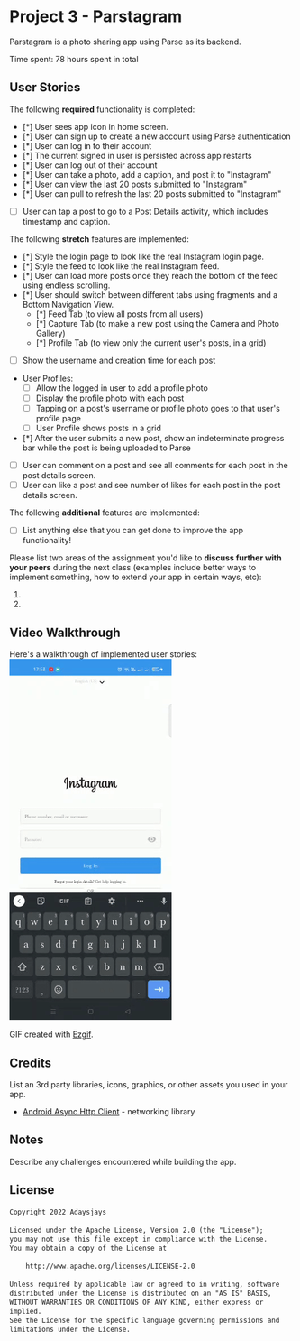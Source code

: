 # Project 3 - Parstagram

Parstagram is a photo sharing app using Parse as its backend.

Time spent: 78 hours spent in total

## User Stories

The following **required** functionality is completed:

- [*] User sees app icon in home screen.
- [*] User can sign up to create a new account using Parse authentication
- [*] User can log in to their account
- [*] The current signed in user is persisted across app restarts
- [*] User can log out of their account
- [*] User can take a photo, add a caption, and post it to "Instagram"
- [*] User can view the last 20 posts submitted to "Instagram"
- [*] User can pull to refresh the last 20 posts submitted to "Instagram"
- [ ] User can tap a post to go to a Post Details activity, which includes timestamp and caption.

The following **stretch** features are implemented:

- [*] Style the login page to look like the real Instagram login page.
- [*] Style the feed to look like the real Instagram feed.
- [*] User can load more posts once they reach the bottom of the feed using endless scrolling.
- [*] User should switch between different tabs using fragments and a Bottom Navigation View.
  - [*] Feed Tab (to view all posts from all users)
  - [*] Capture Tab (to make a new post using the Camera and Photo Gallery)
  - [*] Profile Tab (to view only the current user's posts, in a grid)
- [ ] Show the username and creation time for each post
- User Profiles:
  - [ ] Allow the logged in user to add a profile photo
  - [ ] Display the profile photo with each post
  - [ ] Tapping on a post's username or profile photo goes to that user's profile page
  - [ ] User Profile shows posts in a grid
- [*] After the user submits a new post, show an indeterminate progress bar while the post is being uploaded to Parse
- [ ] User can comment on a post and see all comments for each post in the post details screen.
- [ ] User can like a post and see number of likes for each post in the post details screen.

The following **additional** features are implemented:

- [ ] List anything else that you can get done to improve the app functionality!

Please list two areas of the assignment you'd like to **discuss further with your peers** during the next class (examples include better ways to implement something, how to extend your app in certain ways, etc):

1.
2.

## Video Walkthrough

Here's a walkthrough of implemented user stories:
![ScreenShot](/screenshots/walkthrough.gif)

GIF created with [Ezgif](https://ezgif.com/video-to-gif).

## Credits

List an 3rd party libraries, icons, graphics, or other assets you used in your app.

- [Android Async Http Client](http://loopj.com/android-async-http/) - networking library


## Notes

Describe any challenges encountered while building the app.

## License

    Copyright 2022 Adaysjays

    Licensed under the Apache License, Version 2.0 (the "License");
    you may not use this file except in compliance with the License.
    You may obtain a copy of the License at

        http://www.apache.org/licenses/LICENSE-2.0

    Unless required by applicable law or agreed to in writing, software
    distributed under the License is distributed on an "AS IS" BASIS,
    WITHOUT WARRANTIES OR CONDITIONS OF ANY KIND, either express or implied.
    See the License for the specific language governing permissions and
    limitations under the License.